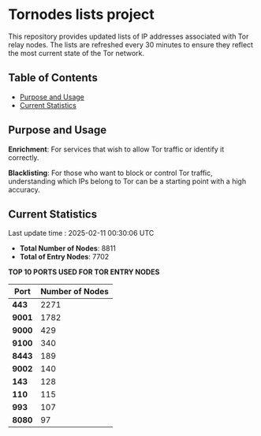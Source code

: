 # Tornodes lists project

This repository provides updated lists of IP addresses associated with Tor relay nodes. The lists are refreshed every 30 minutes to ensure they reflect the most current state of the Tor network.

## Table of Contents

- [Purpose and Usage](#purpose-and-usage)
- [Current Statistics](#current-statistics)


## Purpose and Usage

**Enrichment**: For services that wish to allow Tor traffic or identify it correctly.

**Blacklisting**: For those who want to block or control Tor traffic, understanding which IPs belong to Tor can be a starting point with a high accuracy.

## Current Statistics

Last update time : 2025-02-11 00:30:06 UTC

- **Total Number of Nodes**: 8811
- **Total of Entry Nodes**: 7702

**TOP 10 PORTS USED FOR TOR ENTRY NODES**

| **Port** | **Number of Nodes** |
|------|-----------------|
| **443**   | 2271  |
| **9001**   | 1782  |
| **9000**   | 429  |
| **9100**   | 340  |
| **8443**   | 189  |
| **9002**   | 140  |
| **143**   | 128  |
| **110**   | 115  |
| **993**   | 107  |
| **8080**   | 97  |

